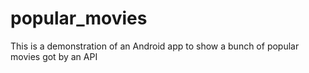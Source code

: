 # popular_movies
This is a demonstration of an Android app to show a bunch of popular movies got by an API
